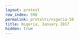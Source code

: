 ```yaml
---
layout: protest
row_index: 590
permalink: protests/nigeria-50
title: Nigeria, January 2017
hidden: true
---
```

